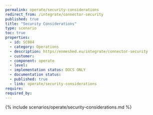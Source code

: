 ```yaml
---
permalink: operate/security-considerations
redirect_from: /integrate/connector-security
published: true
title: "Security Considerations"
type: scenario
toc: true
properties:
  - id: SC084
  - category: Operations
  - description: https//enmeshed.eu/integrate/connector-security
  - customer:
  - component: operate
  - level:
  - implementation status: DOCS ONLY
  - documentation status:
  - published: true
  - link: operate/security-considerations
require:
required_by:
---
```


{% include scenarios/operate/security-considerations.md %}
